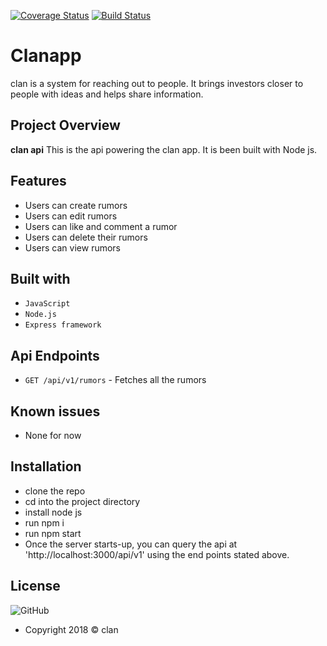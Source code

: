 [![Coverage Status](https://coveralls.io/repos/github/davdwhyte87/clanapp-api/badge.svg?branch=master)](https://coveralls.io/github/davdwhyte87/clanapp-api?branch=master)
[![Build Status](https://travis-ci.org/davdwhyte87/clanapp-api.svg?branch=develop)](https://travis-ci.org/davdwhyte87/clanapp-api)
# Clanapp
clan is a system for reaching out to people. It brings investors closer to people with ideas and helps share information.


## Project Overview
**clan api** This is the api powering the clan app. It is been built with Node js.

## Features

- Users can create rumors
- Users can edit rumors
- Users can like and comment a rumor
- Users can delete their rumors
- Users can view rumors


## Built with
- `JavaScript`
- `Node.js`
- `Express framework`


## Api Endpoints
- `GET /api/v1/rumors` - Fetches all the rumors
 
 ## Known issues
- None for now


## Installation

- clone the repo
- cd into the project directory
- install node js 
- run npm i
- run npm start
- Once the server starts-up, you can query the api at 'http://localhost:3000/api/v1' using the end points stated above.


## License
![GitHub](https://img.shields.io/github/license/mashape/apistatus.svg)

- Copyright 2018 © clan
